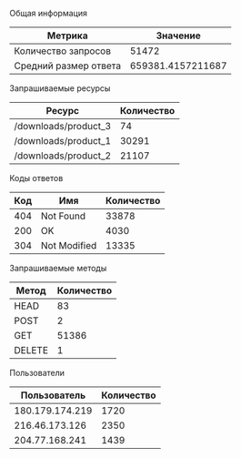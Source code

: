 Общая информация

|Метрика|Значение|
|-|-|
|Количество запросов|51472|
|Средний размер ответа|659381.4157211687|
Запрашиваемые ресурсы

|Ресурс|Количество|
|-|-|
|/downloads/product_3|74|
|/downloads/product_1|30291|
|/downloads/product_2|21107|
Коды ответов

|Код|Имя|Количество|
|-|-|-|
|404|Not Found|33878|
|200|OK|4030|
|304|Not Modified|13335|
Запрашиваемые методы

|Метод|Количество|
|-|-|
|HEAD|83|
|POST|2|
|GET|51386|
|DELETE|1|
Пользователи

|Пользователь|Количество|
|-|-|
|180.179.174.219|1720|
|216.46.173.126|2350|
|204.77.168.241|1439|
